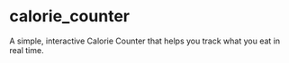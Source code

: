 # calorie_counter
A simple, interactive Calorie Counter that helps you track what you eat in real time. 